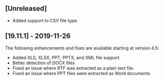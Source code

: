 ## [Unreleased]
- Added support to CSV file type.


## [19.11.1] - 2019-11-26
The following enhancements and fixes are available starting at version 4.5:
- Added XLS, XLSX, PPT, PPTX, and XML file support.
- Better detection of DOCX files
- Fixed an issue where RTF was extracted as a plain text file.
- Fixed an issue where PPT files were extracted as Word documents.
